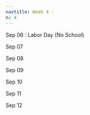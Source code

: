 ```yaml
---
navtitle: Week 4 -
n: 4
---
```


Sep 06
: Labor Day (No School)

Sep 07

Sep 08

Sep 09

Sep 10

Sep 11

Sep 12

